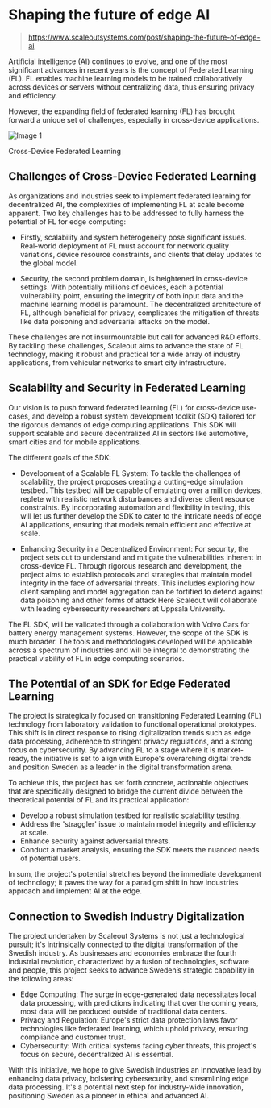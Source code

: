﻿# Shaping the future of edge AI

> https://www.scaleoutsystems.com/post/shaping-the-future-of-edge-ai

Artificial intelligence (AI) continues to evolve, and one of the most significant advances in recent years is the concept of Federated Learning (FL). FL enables machine learning models to be trained collaboratively across devices or servers without centralizing data, thus ensuring privacy and efficiency.

However, the expanding field of federated learning (FL) has brought forward a unique set of challenges, especially in cross-device applications.

![Image 1](https://cdn.prod.website-files.com/65b2c538561625e62bd16a2a/65bbe79f295b233680e5d44f_654c961c915db555f335adb4_Reference%2520frame3.png)

Cross-Device Federated Learning

Challenges of Cross-Device Federated Learning
---------------------------------------------

As organizations and industries seek to implement federated learning for decentralized AI, the complexities of implementing FL at scale become apparent. Two key challenges has to be addressed to  fully harness the potential of FL for edge computing:

*   Firstly, scalability and system heterogeneity pose significant issues. Real-world deployment of FL must account for network quality variations, device resource constraints, and clients that delay updates to the global model. 

*   Security, the second problem domain, is heightened in cross-device settings. With potentially millions of devices, each a potential vulnerability point, ensuring the integrity of both input data and the machine learning model is paramount. The decentralized architecture of FL, although beneficial for privacy, complicates the mitigation of threats like data poisoning and adversarial attacks on the model.

These challenges are not insurmountable but call for advanced R&D efforts. By tackling these challenges, Scaleout aims to advance the state of FL technology, making it robust and practical for a wide array of industry applications, from vehicular networks to smart city infrastructure.

Scalability and Security in Federated Learning
----------------------------------------------

Our vision is to push forward federated learning (FL) for cross-device use-cases, and develop a robust system development toolkit (SDK) tailored for the rigorous demands of edge computing applications. This SDK will support scalable and secure decentralized AI in sectors like automotive, smart cities and for mobile applications.

The different goals of the SDK:

*   Development of a Scalable FL System: To tackle the challenges of scalability, the project proposes creating a cutting-edge simulation testbed. This testbed will be capable of emulating over a million devices, replete with realistic network disturbances and diverse client resource constraints. By incorporating automation and flexibility in testing, this will let us further develop the SDK to cater to the intricate needs of edge AI applications, ensuring that models remain efficient and effective at scale.

*   Enhancing Security in a Decentralized Environment: For security, the project sets out to understand and mitigate the vulnerabilities inherent in cross-device FL. Through rigorous research and development, the project aims to establish protocols and strategies that maintain model integrity in the face of adversarial threats. This includes exploring how client sampling and model aggregation can be fortified to defend against data poisoning and other forms of attack Here Scaleout will collaborate with leading cybersecurity researchers at Uppsala University.

The FL SDK, will be validated through a collaboration with Volvo Cars for battery energy management systems. However, the scope of the SDK is much broader. The tools and methodologies developed will be applicable across a spectrum of industries and will be integral to demonstrating the practical viability of FL in edge computing scenarios.

The Potential of an SDK for Edge Federated Learning
---------------------------------------------------

The project is strategically focused on transitioning Federated Learning (FL) technology from laboratory validation to functional operational prototypes. This shift is in direct response to rising digitalization trends such as edge data processing, adherence to stringent privacy regulations, and a strong focus on cybersecurity. By advancing FL to a stage where it is market-ready, the initiative is set to align with Europe's overarching digital trends and position Sweden as a leader in the digital transformation arena.

To achieve this, the project has set forth concrete, actionable objectives that are specifically designed to bridge the current divide between the theoretical potential of FL and its practical application:

*   Develop a robust simulation testbed for realistic scalability testing. 
*   Address the 'straggler' issue to maintain model integrity and efficiency at scale.
*   Enhance security against adversarial threats.
*   Conduct a market analysis, ensuring the SDK meets the nuanced needs of potential users.

In sum, the project's potential stretches beyond the immediate development of technology; it paves the way for a paradigm shift in how industries approach and implement AI at the edge.

Connection to Swedish Industry Digitalization
---------------------------------------------

The project undertaken by Scaleout Systems is not just a technological pursuit; it's intrinsically connected to the digital transformation of the Swedish industry. As businesses and economies embrace the fourth industrial revolution, characterized by a fusion of technologies, software and people, this project seeks to advance Sweden’s strategic capability in the following areas:

*   Edge Computing: The surge in edge-generated data necessitates local data processing, with predictions indicating that over the coming years, most data will be produced outside of traditional data centers.
*   Privacy and Regulation: Europe's strict data protection laws favor technologies like federated learning, which uphold privacy, ensuring compliance and customer trust.
*   Cybersecurity: With critical systems facing cyber threats, this project's focus on secure, decentralized AI is essential.

With this initiative, we hope to give Swedish industries an innovative lead by enhancing data privacy, bolstering cybersecurity, and streamlining edge data processing. It's a potential next step for industry-wide innovation, positioning Sweden as a pioneer in ethical and advanced AI.
